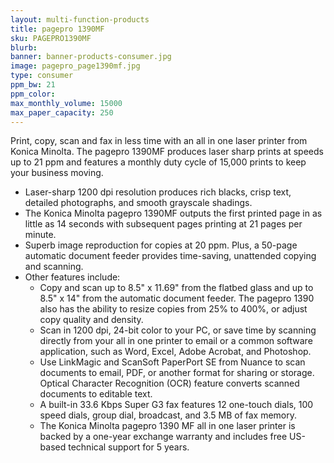 ```yaml
---
layout: multi-function-products
title: pagepro 1390MF
sku: PAGEPRO1390MF
blurb:
banner: banner-products-consumer.jpg
image: pagepro_page1390mf.jpg
type: consumer
ppm_bw: 21
ppm_color:
max_monthly_volume: 15000
max_paper_capacity: 250
---
```


Print, copy, scan and fax in less time with an all in one laser printer from Konica Minolta. The pagepro 1390MF produces laser sharp prints at speeds up to 21 ppm and features a monthly duty cycle of 15,000 prints to keep your business moving.

* Laser-sharp 1200 dpi resolution produces rich blacks, crisp text, detailed photographs, and smooth grayscale shadings.
* The Konica Minolta pagepro 1390MF outputs the first printed page in as little as 14 seconds with subsequent pages printing at 21 pages per minute.
* Superb image reproduction for copies at 20 ppm. Plus, a 50-page automatic document feeder provides time-saving, unattended copying and scanning.
* Other features include:
  * Copy and scan up to 8.5" x 11.69" from the flatbed glass and up to 8.5" x 14" from the automatic document feeder. The pagepro 1390 also has the ability to resize copies from 25% to 400%, or adjust copy quality and density.
  * Scan in 1200 dpi, 24-bit color to your PC, or save time by scanning directly from your all in one printer to email or a common software application, such as Word, Excel, Adobe Acrobat, and Photoshop.
  * Use LinkMagic and ScanSoft PaperPort SE from Nuance to scan documents to email, PDF, or another format for sharing or storage. Optical Character Recognition (OCR) feature converts scanned documents to editable text.
  * A built-in 33.6 Kbps Super G3 fax features 12 one-touch dials, 100 speed dials, group dial, broadcast, and 3.5 MB of fax memory.
  * The Konica Minolta pagepro 1390 MF all in one laser printer is backed by a one-year exchange warranty and includes free US-based technical support for 5 years.
